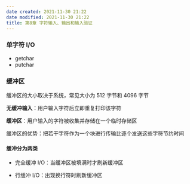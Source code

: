 ```yaml
---
date created: 2021-11-30 21:22
date modified: 2021-11-30 21:22
title: 第8章 字符输入、输出和输入验证
---
```

### 单字符 I/O

- getchar
- putchar

### 缓冲区

缓冲区的大小取决于系统，常见大小为 512 字节和 4096 字节

**无缓冲输入**：用户输入字符后立即重复打印该字符

**缓冲区**：用户输入的字符被收集并存储在一个临时存储区

缓冲区的优势：把若干字符作为一个块进行传输比逐个发送这些字符节约时间

#### 缓冲分为两类

- 完全缓冲 I/O：当缓冲区被填满时才刷新缓冲区

- 行缓冲 I/O：出现换行符时刷新缓冲区